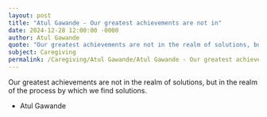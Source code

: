 ```yaml
---
layout: post
title: "Atul Gawande - Our greatest achievements are not in"
date: 2024-12-28 12:00:00 -0000
author: Atul Gawande
quote: "Our greatest achievements are not in the realm of solutions, but in the realm of the process by which we find solutions."
subject: Caregiving
permalink: /Caregiving/Atul Gawande/Atul Gawande - Our greatest achievements are not in
---
```


Our greatest achievements are not in the realm of solutions, but in the realm of the process by which we find solutions.

- Atul Gawande
